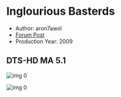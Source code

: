 # Inglourious Basterds

* Author: aron7awol
* [Forum Post](https://www.avsforum.com/threads/bass-eq-for-filtered-movies.2995212/post-58457274)
* Production Year: 2009

## DTS-HD MA 5.1

![img 0](https://i.imgur.com/qas72PA.jpg)

![img 0](https://i.imgur.com/mQnzw3F.png)

